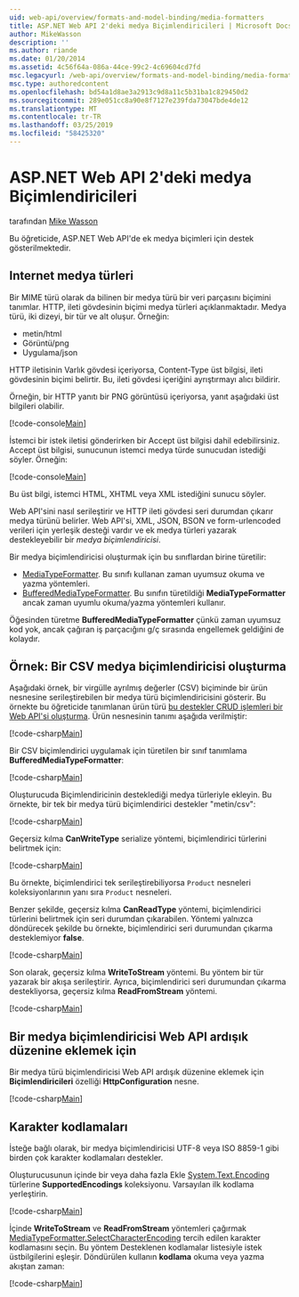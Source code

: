```yaml
---
uid: web-api/overview/formats-and-model-binding/media-formatters
title: ASP.NET Web API 2'deki medya Biçimlendiricileri | Microsoft Docs
author: MikeWasson
description: ''
ms.author: riande
ms.date: 01/20/2014
ms.assetid: 4c56f64a-086a-44ce-99c2-4c69604cd7fd
msc.legacyurl: /web-api/overview/formats-and-model-binding/media-formatters
msc.type: authoredcontent
ms.openlocfilehash: bd54a1d8ae3a2913c9d8a11c5b31ba1c829450d2
ms.sourcegitcommit: 289e051cc8a90e8f7127e239fda73047bde4de12
ms.translationtype: MT
ms.contentlocale: tr-TR
ms.lasthandoff: 03/25/2019
ms.locfileid: "58425320"
---
```

<a name="media-formatters-in-aspnet-web-api-2"></a>ASP.NET Web API 2'deki medya Biçimlendiricileri
====================
tarafından [Mike Wasson](https://github.com/MikeWasson)

Bu öğreticide, ASP.NET Web API'de ek medya biçimleri için destek gösterilmektedir.

## <a name="internet-media-types"></a>Internet medya türleri

Bir MIME türü olarak da bilinen bir medya türü bir veri parçasını biçimini tanımlar. HTTP, ileti gövdesinin biçimi medya türleri açıklanmaktadır. Medya türü, iki dizeyi, bir tür ve alt oluşur. Örneğin:

- metin/html
- Görüntü/png
- Uygulama/json

HTTP iletisinin Varlık gövdesi içeriyorsa, Content-Type üst bilgisi, ileti gövdesinin biçimi belirtir. Bu, ileti gövdesi içeriğini ayrıştırmayı alıcı bildirir.

Örneğin, bir HTTP yanıtı bir PNG görüntüsü içeriyorsa, yanıt aşağıdaki üst bilgileri olabilir.

[!code-console[Main](media-formatters/samples/sample1.cmd)]

İstemci bir istek iletisi gönderirken bir Accept üst bilgisi dahil edebilirsiniz. Accept üst bilgisi, sunucunun istemci medya türde sunucudan istediği söyler. Örneğin:

[!code-console[Main](media-formatters/samples/sample2.cmd)]

Bu üst bilgi, istemci HTML, XHTML veya XML istediğini sunucu söyler.

Web API'sini nasıl serileştirir ve HTTP ileti gövdesi seri durumdan çıkarır medya türünü belirler. Web API'si, XML, JSON, BSON ve form-urlencoded verileri için yerleşik desteği vardır ve ek medya türleri yazarak destekleyebilir bir *medya biçimlendiricisi*.

Bir medya biçimlendiricisi oluşturmak için bu sınıflardan birine türetilir:

- [MediaTypeFormatter](https://msdn.microsoft.com/library/system.net.http.formatting.mediatypeformatter.aspx). Bu sınıfı kullanan zaman uyumsuz okuma ve yazma yöntemleri.
- [BufferedMediaTypeFormatter](https://msdn.microsoft.com/library/system.net.http.formatting.bufferedmediatypeformatter.aspx). Bu sınıfın türetildiği **MediaTypeFormatter** ancak zaman uyumlu okuma/yazma yöntemleri kullanır.

Öğesinden türetme **BufferedMediaTypeFormatter** çünkü zaman uyumsuz kod yok, ancak çağıran iş parçacığını g/ç sırasında engellemek geldiğini de kolaydır.

## <a name="example-creating-a-csv-media-formatter"></a>Örnek: Bir CSV medya biçimlendiricisi oluşturma

Aşağıdaki örnek, bir virgülle ayrılmış değerler (CSV) biçiminde bir ürün nesnesine serileştirebilen bir medya türü biçimlendiricisini gösterir. Bu örnekte bu öğreticide tanımlanan ürün türü [bu destekler CRUD işlemleri bir Web API'si oluşturma](../older-versions/creating-a-web-api-that-supports-crud-operations.md). Ürün nesnesinin tanımı aşağıda verilmiştir:

[!code-csharp[Main](media-formatters/samples/sample3.cs)]

Bir CSV biçimlendirici uygulamak için türetilen bir sınıf tanımlama **BufferedMediaTypeFormatter**:

[!code-csharp[Main](media-formatters/samples/sample4.cs)]

Oluşturucuda Biçimlendiricinin desteklediği medya türleriyle ekleyin. Bu örnekte, bir tek bir medya türü biçimlendirici destekler &quot;metin/csv&quot;:

[!code-csharp[Main](media-formatters/samples/sample5.cs)]

Geçersiz kılma **CanWriteType** serialize yöntemi, biçimlendirici türlerini belirtmek için:

[!code-csharp[Main](media-formatters/samples/sample6.cs)]

Bu örnekte, biçimlendirici tek serileştirebiliyorsa `Product` nesneleri koleksiyonlarının yanı sıra `Product` nesneleri.

Benzer şekilde, geçersiz kılma **CanReadType** yöntemi, biçimlendirici türlerini belirtmek için seri durumdan çıkarabilen. Yöntemi yalnızca döndürecek şekilde bu örnekte, biçimlendirici seri durumundan çıkarma desteklemiyor **false**.

[!code-csharp[Main](media-formatters/samples/sample7.cs)]

Son olarak, geçersiz kılma **WriteToStream** yöntemi. Bu yöntem bir tür yazarak bir akışa serileştirir. Ayrıca, biçimlendirici seri durumundan çıkarma destekliyorsa, geçersiz kılma **ReadFromStream** yöntemi.

[!code-csharp[Main](media-formatters/samples/sample8.cs)]

## <a name="adding-a-media-formatter-to-the-web-api-pipeline"></a>Bir medya biçimlendiricisi Web API ardışık düzenine eklemek için

Bir medya türü biçimlendiricisi Web API ardışık düzenine eklemek için **Biçimlendiricileri** özelliği **HttpConfiguration** nesne.

[!code-csharp[Main](media-formatters/samples/sample9.cs)]

## <a name="character-encodings"></a>Karakter kodlamaları

İsteğe bağlı olarak, bir medya biçimlendiricisi UTF-8 veya ISO 8859-1 gibi birden çok karakter kodlamaları destekler.

Oluşturucusunun içinde bir veya daha fazla Ekle [System.Text.Encoding](https://msdn.microsoft.com/library/system.text.encoding.aspx) türlerine **SupportedEncodings** koleksiyonu. Varsayılan ilk kodlama yerleştirin.

[!code-csharp[Main](media-formatters/samples/sample10.cs?highlight=6-7)]

İçinde **WriteToStream** ve **ReadFromStream** yöntemleri çağırmak [MediaTypeFormatter.SelectCharacterEncoding](https://msdn.microsoft.com/library/hh969054.aspx) tercih edilen karakter kodlamasını seçin. Bu yöntem Desteklenen kodlamalar listesiyle istek üstbilgilerini eşleşir. Döndürülen kullanın **kodlama** okuma veya yazma akıştan zaman:

[!code-csharp[Main](media-formatters/samples/sample11.cs?highlight=3,5)]
